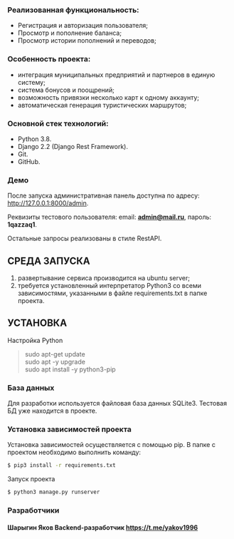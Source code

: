 ### Реализованная функциональность:

* Регистрация и авторизация пользователя;
* Просмотр и пополнение баланса;
* Просмотр истории пополнений и переводов;
   
### Особенность проекта:

* интеграция муниципальных предприятий и партнеров в единую систему;
* система бонусов и поощрений;
* возможность привязки несколько карт к одному аккаунту;
* автоматическая генерация туристических маршрутов;

### Основной стек технологий:
* Python 3.8.
* Django 2.2 (Django Rest Framework).
* Git.
* GitHub.

### Демо

После запуска административная панель доступна по адресу: http://127.0.0.1:8000/admin.

Реквизиты тестового пользователя: email: <b>admin@mail.ru</b>, пароль: <b>1qazzaq1</b>.

Остальные запросы реализованы в стиле RestAPI.

## СРЕДА ЗАПУСКА

1. развертывание сервиса производится на ubuntu server;
2. требуется установленный интерпретатор Python3 со всеми зависимостями, 
   указанными в файле requirements.txt в папке проекта.

## УСТАНОВКА

Настройка Python

> sudo apt-get update <br>
    sudo apt -y upgrade <br>
    sudo apt install -y python3-pip <br>

### База данных

Для разработки используется файловая база данных SQLite3. Тестовая БД уже находится в проекте.

### Установка зависимостей проекта

Установка зависимостей осуществляется с помощью pip. В папке с проектом необходимо выполнить команду:

``` bash
$ pip3 install -r requirements.txt
```

Запуск проекта

``` bash
$ python3 manage.py runserver
```

### Разработчики

#### Шарыгин Яков Backend-разработчик https://t.me/yakov1996